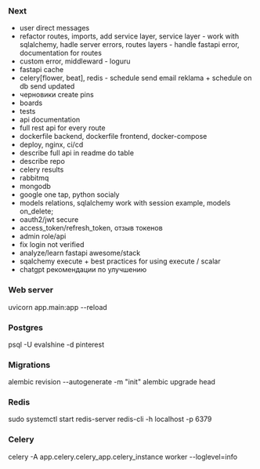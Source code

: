 ### Next
- user direct messages
- refactor routes, imports, add service layer, service layer - work with sqlalchemy, hadle server errors, routes layers - handle fastapi error, documentation for routes
- custom error, middleward - loguru
- fastapi cache
- celery[flower, beat], redis - schedule send email reklama + schedule on db send updated
- черновики create pins
- boards
- tests
- api documentation
- full rest api for every route
- dockerfile backend, dockerfile frontend, docker-compose
- deploy, nginx, ci/cd
- describe full api in readme do table
- describe repo
- celery results
- rabbitmq
- mongodb
- google one tap, python socialу
- models relations, sqlalchemy work with session example, models on_delete;
- oauth2/jwt secure
- access_token/refresh_token, отзыв токенов
- admin role/api
- fix login not verified
- analyze/learn fastapi awesome/stack
- sqalchemy execute + best practices for using execute / scalar
- chatgpt рекомендации по улучшению

### Web server
uvicorn app.main:app --reload


### Postgres
psql -U evalshine -d pinterest


### Migrations
alembic revision --autogenerate -m "init"
alembic upgrade head


### Redis
sudo systemctl start redis-server
redis-cli -h localhost -p 6379

### Celery
celery -A app.celery.celery_app.celery_instance worker --loglevel=info
